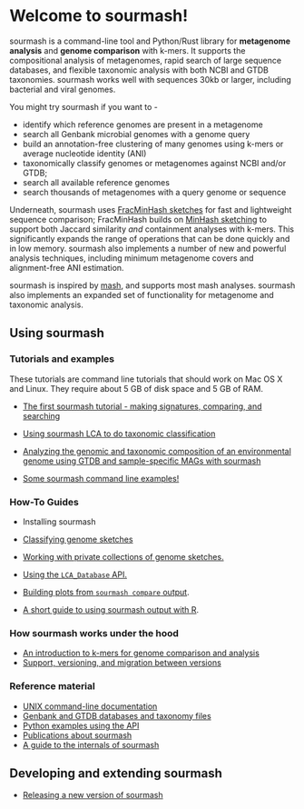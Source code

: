 # Welcome to sourmash!

sourmash is a command-line tool and Python/Rust library for
**metagenome analysis** and **genome comparison** with k-mers.  It
supports the compositional analysis of metagenomes, rapid search of
large sequence databases, and flexible taxonomic analysis with both
NCBI and GTDB taxonomies. sourmash works well with sequences 30kb or
larger, including bacterial and viral genomes.

You might try sourmash if you want to -

* identify which reference genomes are present in a metagenome
* search all Genbank microbial genomes with a genome query
* build an annotation-free clustering of many genomes using k-mers or average nucleotide identity (ANI)
* taxonomically classify genomes or metagenomes against NCBI and/or GTDB;
* search all available reference genomes
* search thousands of metagenomes with a query genome or sequence

Underneath, sourmash uses [FracMinHash sketches](@@) for fast and
lightweight sequence comparison; FracMinHash builds on
[MinHash sketching](@@wikipedia) to support both Jaccard similarity
_and_ containment analyses with k-mers.  This significantly expands
the range of operations that can be done quickly and in low
memory. sourmash also implements a number of new and powerful analysis
techniques, including minimum metagenome covers and alignment-free ANI
estimation.

sourmash is inspired by [mash](https://mash.readthedocs.io), and
supports most mash analyses. sourmash also implements an expanded set
of functionality for metagenome and taxonomic analysis.

## Using sourmash

### Tutorials and examples

These tutorials are command line tutorials that should work on Mac OS
X and Linux. They require about 5 GB of disk space and 5 GB of RAM.

* [The first sourmash tutorial - making signatures, comparing, and searching](tutorial-basic.md)

* [Using sourmash LCA to do taxonomic classification](tutorials-lca.md)

* [Analyzing the genomic and taxonomic composition of an environmental genome using GTDB and sample-specific MAGs with sourmash](tutorial-lemonade.md)

* [Some sourmash command line examples!](sourmash-examples.md)

### How-To Guides

* Installing sourmash

* [Classifying genome sketches](classifying-signatures.md)

* [Working with private collections of genome sketches.](sourmash-collections.md)

* [Using the `LCA_Database` API.](using-LCA-database-API.ipynb)

* [Building plots from `sourmash compare` output](plotting-compare.md).

* [A short guide to using sourmash output with R](other-languages.md).

### How sourmash works under the hood

* [An introduction to k-mers for genome comparison and analysis](kmers-and-minhash.md)
* [Support, versioning, and migration between versions](support.md)

### Reference material

* [UNIX command-line documentation](command-line.md)
* [Genbank and GTDB databases and taxonomy files](databases.md)
* [Python examples using the API](api-example.md)
* [Publications about sourmash](publications.md)
* [A guide to the internals of sourmash](sourmash-internals.md)

## Developing and extending sourmash

* [Releasing a new version of sourmash](release.md)
